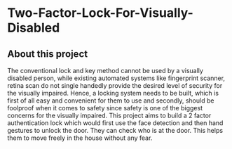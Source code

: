 # Two-Factor-Lock-For-Visually-Disabled

<h2>About this project</h2>
The conventional lock and key method cannot be used by a visually disabled person, while existing automated systems like fingerprint scanner, retina scan do not single handedly provide the desired level of security for the visually impaired. 
Hence, a locking system needs to be built, which is first of all easy and convenient for them to use and secondly, should be foolproof when it comes to safety since safety is one of the biggest concerns for the visually impaired.
This project aims to build a 2 factor authentication lock which would first use the face detection and then hand gestures to unlock the door. They can check who is at the door. This helps them to move freely in the house without any fear.
